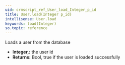 ```yaml
---
uid: crmscript_ref_User_load_Integer_p_id
title: User.load(Integer p_id)
intellisense: User.load
keywords: load(Integer)
so.topic: reference
---
```



Loads a user from the database



* **Integer,:** the user id
* **Returns:** Bool, true if the user is loaded successfully


